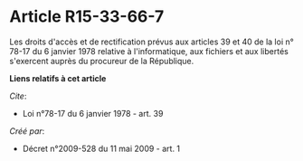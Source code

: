 # Article R15-33-66-7

Les droits d'accès et de rectification prévus aux  articles 39 et 40 de la loi n° 78-17 du 6 janvier 1978  relative à
l'informatique, aux fichiers et aux libertés s'exercent auprès du procureur de la République.

**Liens relatifs à cet article**

_Cite_:

  - Loi n°78-17 du 6 janvier 1978 - art. 39

_Créé par_:

  - Décret n°2009-528 du 11 mai 2009 - art. 1
